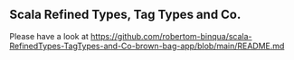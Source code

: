 ## Scala Refined Types, Tag Types and Co.

Please have a look at https://github.com/robertom-binqua/scala-RefinedTypes-TagTypes-and-Co-brown-bag-app/blob/main/README.md
